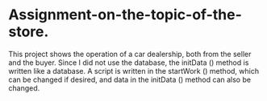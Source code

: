 # Assignment-on-the-topic-of-the-store.
This project shows the operation of a car dealership, both from the seller and the buyer.
Since I did not use the database, the initData () method is written like a database.
A script is written in the startWork () method, which can be changed if desired, and data in the initData () method can also be changed.

